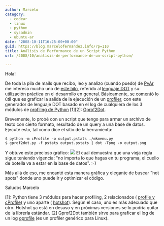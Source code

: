 ```yaml
---
author: Marcelo
category:
  - codear
  - linux
  - python
  - sysadmin
  - ubuntu-ar
date: "2008-10-11T16:25:00+00:00"
guid: https://blog.marcelofernandez.info/?p=110
title: Análisis de Performance de un Script Python
url: /2008/10/analisis-de-performance-de-un-script-python/

---
```

Hola!

De toda la pila de mails que recibo, leo y analizo (cuando puedo) de [PyAr](http://www.python.com.ar/moin/ListaDeCorreo), me interesó mucho uno de [este hilo](http://thread.gmane.org/gmane.org.user-groups.python.argentina/16293), referido al [lenguaje DOT](http://en.wikipedia.org/wiki/Dot_language) y su utilización práctica en el desarrollo en general. Básicamente, [se comentó](http://article.gmane.org/gmane.org.user-groups.python.argentina/16299) lo útil que es graficar la salida de la ejecución de un [profiler](http://en.wikipedia.org/wiki/Performance_analysis), con este generador de lenguaje DOT basado en el log de cualquiera de los 3 módulos de [profiling de Python](http://docs.python.org/library/profile.html) \[1\]\[2\]: [Gprof2Dot](http://code.google.com/p/jrfonseca/wiki/Gprof2Dot).

Brevemente, lo probé con un script que tengo para armar un archivo de texto con cierto formato, resultado de un query a una base de datos. Ejecuté esto, tal como dice el sitio de la herramienta:

```
$ python -m cProfile -o output.pstats ./mkmenu.py
$ gprof2dot.py -f pstats output.pstats | dot -Tpng -o output.png
```

Y obtuve este precioso gráfico:
[![](http://1.bp.blogspot.com/_nDZ247g0qSM/SPDmNgCs79I/AAAAAAAABPM/jjePLFTH9Rk/s320/output.png)](http://1.bp.blogspot.com/_nDZ247g0qSM/SPDmNgCs79I/AAAAAAAABPM/jjePLFTH9Rk/s1600-h/output.png) El cual demuestra que una vieja regla sigue teniendo vigencia: "no importa lo que hagas en tu programa, el cuello de botella va a estar en la base de datos". :-)

Más allá de eso, me encantó esta manera gráfica y elegante de buscar "hot spots" donde uno puede ir y optimizar el código.

Saludos
Marcelo

\[1\]: Python tiene 3 módulos para hacer profiling, 2 relacionados ( [profile y cProfile)](http://docs.python.org/library/profile.html) y uno aparte ( [hotshot](http://docs.python.org/library/hotshot.html#module-hotshot)). Según el caso, uno es más adecuado que otro. Hotshot ya está en desuso y en próximas versiones se lo podría quitar de la librería estándar.
\[2\] Gprof2Dot también sirve para graficar el log de un log [oprofile](http://oprofile.sourceforge.net/) (es un profiler genérico para Linux).
